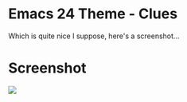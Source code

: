 # Emacs 24 Theme - Clues

Which is quite nice I suppose, here's a screenshot...

# Screenshot 

![](https://raw.github.com/jasonm23/emacs-clues-theme/master/clues-theme.png)

